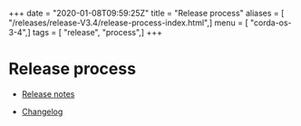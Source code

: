 +++
date = "2020-01-08T09:59:25Z"
title = "Release process"
aliases = [ "/releases/release-V3.4/release-process-index.html",]
menu = [ "corda-os-3-4",]
tags = [ "release", "process",]
+++


# Release process


* [Release notes](release-notes.md)

* [Changelog](changelog.md)




